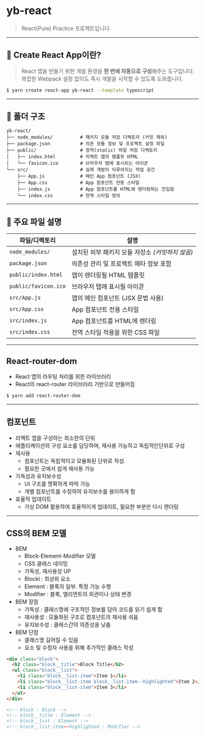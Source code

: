 # yb-react

> React(Pure) Practice 프로젝트입니다.

---

## 🚀 Create React App이란?

> React 앱을 만들기 위한 개발 환경을 **한 번에 자동으로 구성**해주는 도구입니다.  
> 복잡한 Webpack 설정 없이도 즉시 개발을 시작할 수 있도록 도와줍니다.

```sh
$ yarn create react-app yb-react --template typescript
```

---

## 📁 폴더 구조

```
yb-react/
├── node_modules/          # 패키지 모듈 저장 디렉토리 (커밋 제외)
├── package.json           # 의존 모듈 정보 및 프로젝트 설정 파일
├── public/                # 정적(static) 파일 저장 디렉토리
│   ├── index.html         # 리액트 앱의 템플릿 HTML
│   └── favicon.ico        # 브라우저 탭에 표시되는 아이콘
└── src/                   # 실제 개발이 이루어지는 작업 공간
    ├── App.js             # 메인 App 컴포넌트 (JSX)
    ├── App.css            # App 컴포넌트 전용 스타일
    ├── index.js           # App 컴포넌트를 HTML에 렌더링하는 진입점
    └── index.css          # 전역 스타일 정의
```

---

## 📝 주요 파일 설명

| 파일/디렉토리        | 설명                                             |
| -------------------- | ------------------------------------------------ |
| `node_modules/`      | 설치된 외부 패키지 모듈 저장소 _(커밋하지 않음)_ |
| `package.json`       | 의존성 관리 및 프로젝트 메타 정보 포함           |
| `public/index.html`  | 앱이 렌더링될 HTML 템플릿                        |
| `public/favicon.ico` | 브라우저 탭에 표시될 아이콘                      |
| `src/App.js`         | 앱의 메인 컴포넌트 (JSX 문법 사용)               |
| `src/App.css`        | App 컴포넌트 전용 스타일                         |
| `src/index.js`       | App 컴포넌트를 HTML에 렌더링                     |
| `src/index.css`      | 전역 스타일 적용을 위한 CSS 파일                 |

---

## React-router-dom

- React 앱의 라우팅 처리를 위한 라이브러리
- React의 react-router 라이브러리 기반으로 만들어짐

```sh
$ yarn add react-router-dom
```

---

## 컴포넌트

- 리액트 앱을 구성하는 최소한의 단위
- 애플리케이션의 구성 요소를 담당하며, 재사용 가능하고 독립적인단위로 구성
- 재사용
  - 컴포넌트는 독립적이고 모듈화된 단위로 작성.
  - 필요한 곳에서 쉽게 재사용 가능
- 가독성과 유지보수성
  - UI 구조를 명확하게 파악 가능
  - 개별 컴포넌트를 수정하여 유지보수를 용이하게 함
- 효율적 업데이트
  - 가상 DOM 활용하여 효율적이게 업데이트, 필요한 부분만 다시 렌더링

---

## CSS의 BEM 모델

- BEM
  - Block-Element-Modifier 모델
  - CSS 클래스 네이밍
  - 가독성, 재사용성 UP
  - Blockl : 최상위 요소
  - Element : 블록의 일부. 특정 기능 수행
  - Modifier : 블록, 엘리먼트의 외관이나 상태 변경
- BEM 장점
  - 가독성 : 클래스명에 구조적인 정보를 담아 코드를 읽기 쉽게 함
  - 재사용성 : 모듈화된 구조로 컴포넌트의 재사용 쉬움
  - 유지보수성 : 클래스간의 의존성을 낮춤
- BEM 단점
  - 클래스명 길어질 수 있음
  - 요소 및 수정자 사용을 위해 추가적인 클래스 작성

```html
<div class="block">
  <h2 class="block__title">Block Title</h2>
  <ul class="block__list">
    <li class="block__list-item">Item 1</li>
    <li class="block__list-item block__list-item--highlighted">Item 2</li>
    <li class="block__list-item">Item 3</li>
  </ul>
</div>

<!-- block : Block -->
<!-- block__title : Element -->
<!-- block__list : Element -->
<!-- block__list-item--highlighted : Modifier -->
```
